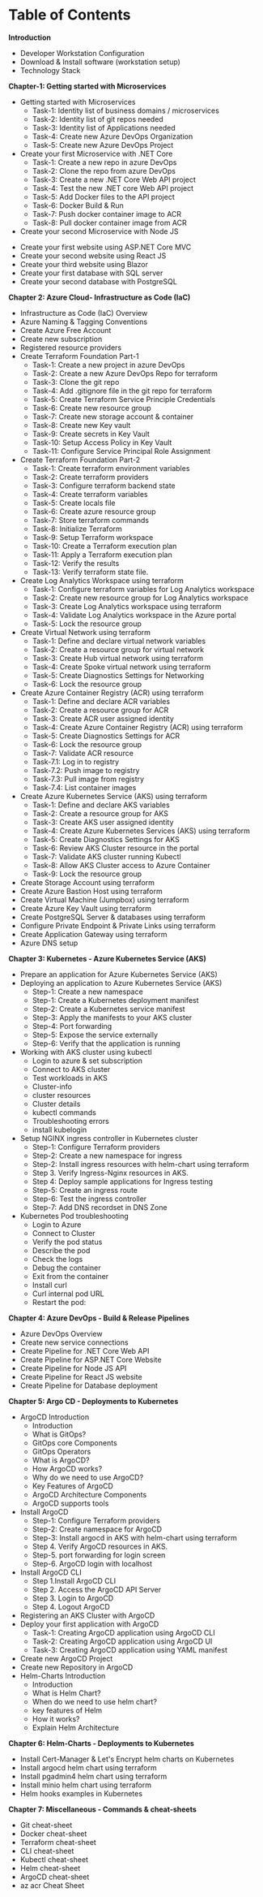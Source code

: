 # Table of Contents

**Introduction**

- Developer Workstation Configuration
- Download & Install software (workstation setup)
- Technology Stack

**Chapter-1: Getting started with Microservices**

- Getting started with Microservices
    - Task-1: Identity list of business domains / microservices
    - Task-2: Identity list of git repos needed
    - Task-3: Identity list of Applications needed
    - Task-4: Create new Azure DevOps Organization
    - Task-5: Create new Azure DevOps Project
- Create your first Microservice with .NET Core
    - Task-1: Create a new repo in azure DevOps
    - Task-2: Clone the repo from azure DevOps
    - Task-3: Create a new .NET Core Web API project
    - Task-4: Test the new .NET core Web API project
    - Task-5: Add Docker files to the API project
    - Task-6: Docker Build & Run
    - Task-7: Push docker container image to ACR
    - Task-8: Pull docker container image from ACR
- Create your second Microservice with Node JS
<!-- - Create third Microservice with Java -->
- Create your first website using ASP.NET Core MVC
- Create your second website using React JS
- Create your third website using Blazor
- Create your first database with SQL server
- Create your second database with PostgreSQL

**Chapter 2: Azure Cloud- Infrastructure as Code (IaC)**

- Infrastructure as Code (IaC) Overview
- Azure Naming & Tagging Conventions
- Create Azure Free Account
- Create new subscription
- Registered resource providers
- Create Terraform Foundation Part-1
    - Task-1: Create a new project in azure DevOps
    - Task-2: Create a new Azure DevOps Repo for terraform
    - Task-3: Clone the git repo
    - Task-4: Add .gitignore file in the git repo for terraform
    - Task-5: Create Terraform Service Principle Credentials
    - Task-6: Create new resource group
    - Task-7: Create new storage account & container
    - Task-8: Create new Key vault
    - Task-9: Create secrets in Key Vault
    - Task-10: Setup Access Policy in Key Vault
    - Task-11: Configure Service Principal Role Assignment
- Create Terraform Foundation Part-2
    - Task-1: Create terraform environment variables
    - Task-2: Create terraform providers
    - Task-3: Configure terraform backend state
    - Task-4: Create terraform variables
    - Task-5: Create locals file
    - Task-6: Create azure resource group
    - Task-7: Store terraform commands
    - Task-8: Initialize Terraform
    - Task-9: Setup Terraform workspace
    - Task-10: Create a Terraform execution plan
    - Task-11: Apply a Terraform execution plan
    - Task-12: Verify the results
    - Task-13: Verify terraform state file.
- Create Log Analytics Workspace using terraform
    - Task-1: Configure terraform variables for Log Analytics workspace
    - Task-2: Create new resource group for Log Analytics workspace
    - Task-3: Create Log Analytics workspace using terraform
    - Task-4: Validate Log Analytics workspace in the Azure portal
    - Task-5: Lock the resource group
- Create Virtual Network using terraform
    - Task-1: Define and declare virtual network variables
    - Task-2: Create a resource group for virtual network
    - Task-3: Create Hub virtual network using terraform
    - Task-4: Create Spoke virtual network using terraform
    - Task-5: Create Diagnostics Settings for Networking
    - Task-6: Lock the resource group
- Create Azure Container Registry (ACR) using terraform
    - Task-1: Define and declare ACR variables
    - Task-2: Create a resource group for ACR
    - Task-3: Create ACR user assigned identity
    - Task-4: Create Azure Container Registry (ACR) using terraform
    - Task-5: Create Diagnostics Settings for ACR
    - Task-6: Lock the resource group
    - Task-7: Validate ACR resource
    - Task-7.1: Log in to registry
    - Task-7.2: Push image to registry
    - Task-7.3: Pull image from registry
    - Task-7.4: List container images
- Create Azure Kubernetes Service (AKS) using terraform
    - Task-1: Define and declare AKS variables
    - Task-2: Create a resource group for AKS
    - Task-3: Create AKS user assigned identity
    - Task-4: Create Azure Kubernetes Services (AKS) using terraform
    - Task-5: Create Diagnostics Settings for AKS
    - Task-6: Review AKS Cluster resource in the portal
    - Task-7: Validate AKS cluster running Kubectl
    - Task-8: Allow AKS Cluster access to Azure Container
    - Task-9: Lock the resource group
- Create Storage Account using terraform
- Create Azure Bastion Host using terraform
- Create Virtual Machine (Jumpbox) using terraform
- Create Azure Key Vault using terraform
- Create PostgreSQL Server & databases using terraform
- Configure Private Endpoint & Private Links using terraform
- Create Application Gateway using terraform
- Azure DNS setup

**Chapter 3: Kubernetes - Azure Kubernetes Service (AKS)**

- Prepare an application for Azure Kubernetes Service (AKS)
- Deploying an application to Azure Kubernetes Service (AKS)
    - Step-1: Create a new namespace
    - Step-1: Create a Kubernetes deployment manifest
    - Step-2: Create a Kubernetes service manifest
    - Step-3: Apply the manifests to your AKS cluster
    - Step-4: Port forwarding
    - Step-5: Expose the service externally
    - Step-6: Verify that the application is running
- Working with AKS cluster using kubectl
    - Login to azure & set subscription
    - Connect to AKS cluster
    - Test workloads in AKS
    - Cluster-info
    - cluster resources 
    - Cluster details
    - kubectl commands
    - Troubleshooting errors
    - install kubelogin
- Setup NGINX ingress controller in Kubernetes cluster
    - Step-1: Configure Terraform providers
    - Step-2: Create a new namespace for ingress
    - Step-2: Install ingress resources with helm-chart using terraform
    - Step 3. Verify Ingress-Nginx resources in AKS.
    - Step 4: Deploy sample applications for Ingress testing
    - Step-5: Create an ingress route
    - Step-6: Test the ingress controller
    - Step-7: Add DNS recordset in DNS Zone
- Kubernetes Pod troubleshooting
    - Login to Azure
    - Connect to Cluster
    - Verify the pod status
    - Describe the pod
    - Check the logs
    - Debug the container
    - Exit from the container
    - Install curl
    - Curl internal pod URL
    - Restart the pod:

**Chapter 4: Azure DevOps - Build & Release Pipelines**

- Azure DevOps Overview
- Create new service connections
- Create Pipeline for .NET Core Web API
- Create Pipeline for ASP.NET Core Website
- Create Pipeline for Node JS API
- Create Pipeline for React JS website
- Create Pipeline for Database deployment

**Chapter 5: Argo CD - Deployments to Kubernetes**

- ArgoCD Introduction
    - Introduction
    - What is GitOps?
    - GitOps core Components
    - GitOps Operators
    - What is ArgoCD?
    - How ArgoCD works?
    - Why do we need to use ArgoCD?
    - Key Features of ArgoCD
    - ArgoCD Architecture Components
    - ArgoCD supports tools
- Install ArgoCD
    - Step-1: Configure Terraform providers
    - Step-2: Create namespace for ArgoCD
    - Step-3: Install argocd in AKS with helm-chart using terraform
    - Step 4. Verify ArgoCD resources in AKS.
    - Step-5. port forwarding for login screen
    - Step-6. ArgoCD login with localhost
- Install ArgoCD CLI
    - Step 1.Install ArgoCD CLI
    - Step 2. Access the ArgoCD API Server
    - Step 3. Login to ArgoCD
    - Step 4. Logout ArgoCD
- Registering an AKS Cluster with ArgoCD
- Deploy your first application with ArgoCD
    - Task-1: Creating ArgoCD application using ArgoCD CLI
    - Task-2: Creating ArgoCD application using ArgoCD UI
    - Task-3: Creating ArgoCD application using YAML manifest
- Create new ArgoCD Project
- Create new Repository in ArgoCD
- Helm-Charts Introduction
    - Introduction
    - What is Helm Chart?
    - When do we need to use helm chart?
    - key features of Helm
    - How it works?
    - Explain Helm Architecture

<!-- - Overview
- Install Argocd helm charts using terraform
- Install Argocd helm charts without terraform
- Install Argocd CLI
- Create new Project & Repositories
- Create or deploy your first argocd application
- Registering an AKS Cluster with Argo CD
- Create project / folder structure for Argo CD
- Create Kubernetes deployment in Argo CD
- Create Kubernetes service in Argo CD
- Create Kustomization in Argo CD
- Create Ingress in Argo CD
- Automatically create multiple applications in Argo CD
- Argo CD Cheat-Sheet -->
  
**Chapter 6: Helm-Charts - Deployments to Kubernetes**

- Install Cert-Manager & Let's Encrypt helm charts on Kubernetes
- Install argocd helm chart using terraform
- Install pgadmin4 helm chart using terraform
- Install minio helm chart using terraform
- Helm hooks examples in Kubernetes
  
**Chapter 7: Miscellaneous - Commands & cheat-sheets**

- Git cheat-sheet
- Docker cheat-sheet
- Terraform cheat-sheet
- CLI cheat-sheet
- Kubectl cheat-sheet
- Helm cheat-sheet
- ArgoCD cheat-sheet
- az acr Cheat Sheet